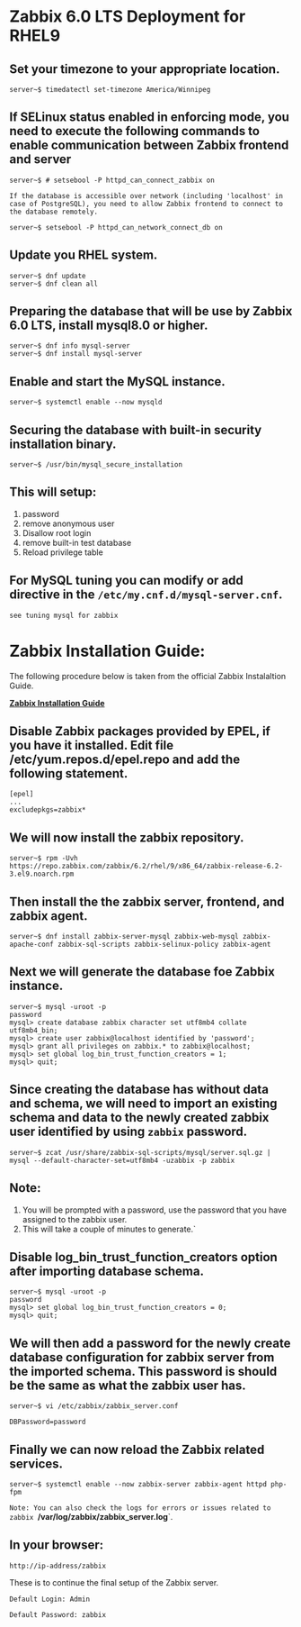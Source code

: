 # Zabbix 6.0 LTS Deployment for RHEL9

## Set your timezone to your appropriate location.
```
server~$ timedatectl set-timezone America/Winnipeg
```
## If SELinux status enabled in enforcing mode, you need to execute the following commands to enable communication between Zabbix frontend and server
```
server~$ # setsebool -P httpd_can_connect_zabbix on 
```
`If the database is accessible over network (including 'localhost' in case of PostgreSQL), you need to allow Zabbix frontend to connect to the database remotely.` 
```
server~$ setsebool -P httpd_can_network_connect_db on
```

## Update you RHEL system.
```
server~$ dnf update
server~$ dnf clean all
```
## Preparing the database that will be use by Zabbix 6.0 LTS, install mysql8.0 or higher.
```
server~$ dnf info mysql-server
server~$ dnf install mysql-server
```
## Enable and start the MySQL instance.
```
server~$ systemctl enable --now mysqld
```

## Securing the database with built-in security installation binary.
```
server~$ /usr/bin/mysql_secure_installation
```
## This will setup:
1. password
2. remove anonymous user
3. Disallow root login
4. remove built-in test database
5. Reload privilege table

## For MySQL tuning you can modify or add directive in the **`/etc/my.cnf.d/mysql-server.cnf`**.
`see tuning mysql for zabbix`

# Zabbix Installation Guide:
The following procedure below is taken from the official Zabbix Instalaltion Guide.

[**Zabbix Installation Guide**](https://www.zabbix.com/download?zabbix=6.2&os_distribution=red_hat_enterprise_linux&os_version=9&components=server_frontend_agent&db=mysql&ws=apache)

## Disable Zabbix packages provided by EPEL, if you have it installed. Edit file /etc/yum.repos.d/epel.repo and add the following statement.
```
[epel]
...
excludepkgs=zabbix*
```
## We will now install the zabbix repository.
```
server~$ rpm -Uvh https://repo.zabbix.com/zabbix/6.2/rhel/9/x86_64/zabbix-release-6.2-3.el9.noarch.rpm
```
## Then install the the zabbix server, frontend, and zabbix agent.
```
server~$ dnf install zabbix-server-mysql zabbix-web-mysql zabbix-apache-conf zabbix-sql-scripts zabbix-selinux-policy zabbix-agent
```
## Next we will generate the database foe Zabbix instance.
```
server~$ mysql -uroot -p
password
mysql> create database zabbix character set utf8mb4 collate utf8mb4_bin;
mysql> create user zabbix@localhost identified by 'password';
mysql> grant all privileges on zabbix.* to zabbix@localhost;
mysql> set global log_bin_trust_function_creators = 1;
mysql> quit;
```
## Since creating the database has without data and schema, we will need to import an existing schema and data to the newly created zabbix user identified by using `zabbix` password.
```
server~$ zcat /usr/share/zabbix-sql-scripts/mysql/server.sql.gz | mysql --default-character-set=utf8mb4 -uzabbix -p zabbix
```
## Note: 
1. You will be prompted with a password, use the password that you have assigned to the zabbix user.
1. This will take a couple of minutes to generate.`

## Disable log_bin_trust_function_creators option after importing database schema.
```
server~$ mysql -uroot -p
password
mysql> set global log_bin_trust_function_creators = 0;
mysql> quit; 
```

## We will then add a password for the newly create database configuration for zabbix server from the imported schema. This password is should be the same as what the zabbix user has.
```
server~$ vi /etc/zabbix/zabbix_server.conf

DBPassword=password
```
## Finally we can now reload the Zabbix related services.
```
server~$ systemctl enable --now zabbix-server zabbix-agent httpd php-fpm
```
`Note: You can also check the logs for errors or issues related to zabbix `**/var/log/zabbix/zabbix_server.log**`.

## In your browser: 
```
http://ip-address/zabbix
```
These is to continue the final setup of the Zabbix server.
```
Default Login: Admin

Default Password: zabbix
```